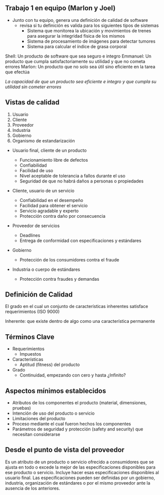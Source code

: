 
## Trabajo 1 en equipo (Marlon y Joel)
- Junto con tu equipo, genera una definición de calidad de software
	- revisa si tu definición es valida para los siguientes tipos de sistemas
		- Sistema que monitorea la ubicación y movimientos de trenes para asegurar la integridad física de los mismos
		- Sistema de procesamiento de imágenes para detectar tumores
		- Sistema para calcular el índice de grasa corporal

Shell: Un producto de software que sea seguro e integro
Emmanuel: Un producto que cumpla satisfactoriamente su utilidad y que no cometa errores
Marlon: Un producto que no solo sea útil sino eficiente en la tarea que efectúa

*La capacidad de que un producto sea eficiente e integro y que cumpla su utilidad sin cometer errores*


## Vistas de calidad

1. Usuario
2. Cliente
3. Proveedor
4. Industria
5. Gobierno
6. Organismo de estandarización

- Usuario final, cliente de un producto
	- Funcionamiento libre de defectos
	- Confiabilidad
	- Facilidad de uso
	- Nivel aceptable de tolerancia a fallos durante el uso
	- Seguridad de que no habrá daños a personas o propiedades

- Cliente, usuario de un servicio
	- Confiabilidad en el desempeño
	- Facilidad para obtener el servicio
	- Servicio agradable y experto
	- Protección contra daño por consecuencia

- Proveedor de servicios
	- Deadlines
	- Entrega de conformidad con especificaciones y estándares

- Gobierno
	- Protección de los consumidores contra el fraude

- Industria o cuerpo de estándares
	- Protección contra fraudes y demandas

## Definición de Calidad
El grado en el cual un conjunto de características inherentes satisface requerimientos (ISO 9000)

Inherente: que existe dentro de algo como una característica permanente

## Términos Clave

- Requerimientos
	- Impuestos
- Características
	- Aptitud (fitness) del producto
- Grado
	- Continuidad, empezando con cero y hasta ¿Infinito?


## Aspectos mínimos establecidos

- Atributos de los componentes el producto (material, dimensiones, pruebas)
- Intención de uso del producto o servicio
- Limitaciones del producto
- Proceso mediante el cual fueron hechos los componentes
- Parámetros de seguridad y protección (safety and security) que necesitan considerarse

## Desde el punto de vista del proveedor

Es un atributo de un producto o servicio ofrecido a consumidores que se ajusta en todo o excede la mejor de las especificaciones disponibles para ese producto o servicio. Incluye hacer esas especificaciones disponibles al usuario final.
Las especificaciones pueden ser definidas por un gobierno, industria, organización de estándares o por el mismo proveedor ante la ausencia de los anteriores.

